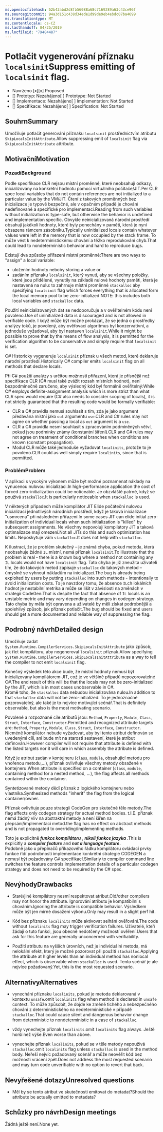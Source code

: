 ```yaml
---
ms.openlocfilehash: 52b43abd2d8fb56088a68c7169289a63c43ce96f
ms.sourcegitcommit: 94a3d151c438d34ede1d99de9eb4ebdc07ba4699
ms.translationtype: MT
ms.contentlocale: cs-CZ
ms.lasthandoff: 04/25/2019
ms.locfileid: "79484487"
---
```

# <a name="suppress-emitting-of-localsinit-flag"></a><span data-ttu-id="0440c-101">Potlačit vygenerování příznaku `localsinit`</span><span class="sxs-lookup"><span data-stu-id="0440c-101">Suppress emitting of `localsinit` flag.</span></span>

* <span data-ttu-id="0440c-102">Navrženo [x]</span><span class="sxs-lookup"><span data-stu-id="0440c-102">[x] Proposed</span></span>
* <span data-ttu-id="0440c-103">[] Prototyp: Nezahájeno</span><span class="sxs-lookup"><span data-stu-id="0440c-103">[ ] Prototype: Not Started</span></span>
* <span data-ttu-id="0440c-104">[] Implementace: Nezahájeno</span><span class="sxs-lookup"><span data-stu-id="0440c-104">[ ] Implementation: Not Started</span></span>
* <span data-ttu-id="0440c-105">[] Specifikace: Nezahájeno</span><span class="sxs-lookup"><span data-stu-id="0440c-105">[ ] Specification: Not Started</span></span>

## <a name="summary"></a><span data-ttu-id="0440c-106">Souhrn</span><span class="sxs-lookup"><span data-stu-id="0440c-106">Summary</span></span>
[summary]: #summary

<span data-ttu-id="0440c-107">Umožňuje potlačit generování příznaku `localsinit` prostřednictvím atributu `SkipLocalsInitAttribute`.</span><span class="sxs-lookup"><span data-stu-id="0440c-107">Allow suppressing emit of `localsinit` flag via `SkipLocalsInitAttribute` attribute.</span></span> 

## <a name="motivation"></a><span data-ttu-id="0440c-108">Motivační</span><span class="sxs-lookup"><span data-stu-id="0440c-108">Motivation</span></span>
[motivation]: #motivation


### <a name="background"></a><span data-ttu-id="0440c-109">Pozadí</span><span class="sxs-lookup"><span data-stu-id="0440c-109">Background</span></span>
<span data-ttu-id="0440c-110">Podle specifikace CLR nejsou místní proměnné, které neobsahují odkazy, inicializovány na konkrétní hodnotu pomocí virtuálního počítače/JIT.</span><span class="sxs-lookup"><span data-stu-id="0440c-110">Per CLR spec local variables that do not contain references are not initialized to a particular value by the VM/JIT.</span></span> <span data-ttu-id="0440c-111">Čtení z takových proměnných bez inicializace je typově bezpečné, ale v opačném případě je chování nedefinované a specifické pro implementaci.</span><span class="sxs-lookup"><span data-stu-id="0440c-111">Reading from such variables without initialization is type-safe, but otherwise the behavior is undefined and implementation specific.</span></span> <span data-ttu-id="0440c-112">Obvykle neinicializovaná národní prostředí obsahují jakékoli hodnoty, které byly ponechány v paměti, která je nyní obsazena rámcem zásobníku.</span><span class="sxs-lookup"><span data-stu-id="0440c-112">Typically uninitialized locals contain whatever values were left in the memory that is now occupied by the stack frame.</span></span> <span data-ttu-id="0440c-113">To může vést k nedeterministickému chování a těžko reprodukování chyb.</span><span class="sxs-lookup"><span data-stu-id="0440c-113">That could lead to nondeterministic behavior and hard to reproduce bugs.</span></span> 

<span data-ttu-id="0440c-114">Existují dva způsoby přiřazení místní proměnné:</span><span class="sxs-lookup"><span data-stu-id="0440c-114">There are two ways to "assign" a local variable:</span></span> 
- <span data-ttu-id="0440c-115">uložením hodnoty nebo</span><span class="sxs-lookup"><span data-stu-id="0440c-115">by storing a value or</span></span> 
- <span data-ttu-id="0440c-116">zadáním příznaku `localsinit`, který vynutí, aby se všechny položky, které jsou přidělené, vynutily na základě nulové hodnoty paměti, která je nastavená na nulu: to zahrnuje místní proměnné `stackalloc` a</span><span class="sxs-lookup"><span data-stu-id="0440c-116">by specifying `localsinit` flag which forces everything that is allocated form the local memory pool to be zero-initialized NOTE: this includes both local variables and `stackalloc` data.</span></span>    

<span data-ttu-id="0440c-117">Použití neinicializovaných dat se nedoporučuje a v ověřitelném kódu není povoleno.</span><span class="sxs-lookup"><span data-stu-id="0440c-117">Use of uninitialized data is discouraged and is not allowed in verifiable code.</span></span> <span data-ttu-id="0440c-118">I když může být možné prokázat, že se jedná o prostředky analýzy toků, je povolený, aby ověřovací algoritmus byl konzervativní, a jednoduše vyžadoval, aby byl nastaven `localsinit`.</span><span class="sxs-lookup"><span data-stu-id="0440c-118">While it might be possible to prove that by the means of flow analysis, it is permitted for the verification algorithm to be conservative and simply require that `localsinit` is set.</span></span>

<span data-ttu-id="0440c-119">C# Historicky vygeneruje `localsinit` příznak u všech metod, které deklaruje národní prostředí.</span><span class="sxs-lookup"><span data-stu-id="0440c-119">Historically C# compiler emits `localsinit` flag on all methods that declare locals.</span></span>

<span data-ttu-id="0440c-120">Při C# použití analýzy s určitou možností přiřazení, která je přísnější než specifikace CLR (C# musí také zvážit rozsah místních hodnot), není bezpodmínečně zaručeno, aby výsledný kód byl formálně ověřitelný:</span><span class="sxs-lookup"><span data-stu-id="0440c-120">While C# employs definite-assignment analysis which is more strict than what CLR spec would require (C# also needs to consider scoping of locals), it is not strictly guaranteed that the resulting code would be formally verifiable:</span></span>
- <span data-ttu-id="0440c-121">CLR a C# pravidla nemusí souhlasit s tím, zda je jako argument předávána místní jako `out` argumentu `use`.</span><span class="sxs-lookup"><span data-stu-id="0440c-121">CLR and C# rules may not agree on whether passing a local as `out` argument is a `use`.</span></span>
- <span data-ttu-id="0440c-122">CLR a C# pravidla nesmí souhlasit s zpracováním podmíněných větví, pokud jsou podmínky známy (konstantní šíření).</span><span class="sxs-lookup"><span data-stu-id="0440c-122">CLR and C# rules may not agree on treatment of conditional branches when conditions are known (constant propagation).</span></span>
- <span data-ttu-id="0440c-123">Modul CLR může také jednoduše vyžadovat `localinits`, protože to je povoleno.</span><span class="sxs-lookup"><span data-stu-id="0440c-123">CLR could as well simply require `localinits`, since that is permitted.</span></span>  

### <a name="problem"></a><span data-ttu-id="0440c-124">Problém</span><span class="sxs-lookup"><span data-stu-id="0440c-124">Problem</span></span>
<span data-ttu-id="0440c-125">V aplikaci s vysokým výkonem může být možné poznamenat náklady na vynucenou nulovou inicializaci.</span><span class="sxs-lookup"><span data-stu-id="0440c-125">In high-performance application the cost of forced zero-initialization could be noticeable.</span></span> <span data-ttu-id="0440c-126">Je obzvláště patrné, když se používá `stackalloc`.</span><span class="sxs-lookup"><span data-stu-id="0440c-126">It is particularly noticeable when `stackalloc` is used.</span></span>

<span data-ttu-id="0440c-127">V některých případech může kompilátor JIT Elide počáteční nulovou inicializaci jednotlivých národních prostředí, když je taková inicializace "usmrcena" při následném přiřazení.</span><span class="sxs-lookup"><span data-stu-id="0440c-127">In some cases JIT can elide initial zero-initialization of individual locals when such initialization is "killed" by subsequent assignments.</span></span> <span data-ttu-id="0440c-128">Ne všechny nepovolují kompilátory JIT a taková optimalizace mají omezení.</span><span class="sxs-lookup"><span data-stu-id="0440c-128">Not all JITs do this and such optimization has limits.</span></span> <span data-ttu-id="0440c-129">Neposkytuje vám `stackalloc`.</span><span class="sxs-lookup"><span data-stu-id="0440c-129">It does not help with `stackalloc`.</span></span>

<span data-ttu-id="0440c-130">K ilustraci, že je problém skutečný – je známá chyba, pokud metoda, která neobsahuje žádné `IL` místní, nemá příznak `localsinit`.</span><span class="sxs-lookup"><span data-stu-id="0440c-130">To illustrate that the problem is real - there is a known bug where a method not containing any `IL` locals would not have `localsinit` flag.</span></span> <span data-ttu-id="0440c-131">Tato chyba je již zneužita uživateli tím, že do takových metod zapisuje `stackalloc` do takových metod – úmyslně se vyhnout nákladům na inicializaci.</span><span class="sxs-lookup"><span data-stu-id="0440c-131">The bug is already being exploited by users by putting `stackalloc` into such methods - intentionally to avoid initialization costs.</span></span> <span data-ttu-id="0440c-132">To je navzdory tomu, že absence `IL`ch lokálních hodnot je nestabilní metrika a může se lišit v závislosti na změnách v strategii CodeGen.</span><span class="sxs-lookup"><span data-stu-id="0440c-132">That is despite the fact that absence of `IL` locals is an unstable metric and may vary depending on changes in codegen strategy.</span></span> <span data-ttu-id="0440c-133">Tato chyba by měla být opravena a uživatelé by měli získat podrobnější a spolehlivý způsob, jak příznak potlačit.</span><span class="sxs-lookup"><span data-stu-id="0440c-133">The bug should be fixed and users should get a more documented and reliable way of suppressing the flag.</span></span> 

## <a name="detailed-design"></a><span data-ttu-id="0440c-134">Podrobný návrh</span><span class="sxs-lookup"><span data-stu-id="0440c-134">Detailed design</span></span>

<span data-ttu-id="0440c-135">Umožňuje zadat `System.Runtime.CompilerServices.SkipLocalsInitAttribute` jako způsob, jak říct kompilátoru, aby negeneroval `localsinit` příznak.</span><span class="sxs-lookup"><span data-stu-id="0440c-135">Allow specifying `System.Runtime.CompilerServices.SkipLocalsInitAttribute` as a way to tell the compiler to not emit `localsinit` flag.</span></span>
 
<span data-ttu-id="0440c-136">Konečný výsledek této akce bude, že místní hodnoty nemusí být inicializovány kompilátorem JIT, což je ve většině případů nepozorovatelné C#.</span><span class="sxs-lookup"><span data-stu-id="0440c-136">The end result of this will be that the locals may not be zero-initialized by the JIT, which is in most cases unobservable in C#.</span></span>  
<span data-ttu-id="0440c-137">Kromě toho, že `stackalloc` data nebudou inicializována nulou.</span><span class="sxs-lookup"><span data-stu-id="0440c-137">In addition to that `stackalloc` data will not be zero-initialized.</span></span> <span data-ttu-id="0440c-138">To je jednoznačně pozorovatelný, ale také je to nejvíce motivující scénář.</span><span class="sxs-lookup"><span data-stu-id="0440c-138">That is definitely observable, but also is the most motivating scenario.</span></span>

<span data-ttu-id="0440c-139">Povolené a rozpoznané cíle atributů jsou: `Method`, `Property`, `Module`, `Class`, `Struct`, `Interface`, `Constructor`.</span><span class="sxs-lookup"><span data-stu-id="0440c-139">Permitted and recognized attribute targets are: `Method`, `Property`, `Module`, `Class`, `Struct`, `Interface`, `Constructor`.</span></span> <span data-ttu-id="0440c-140">Nicméně kompilátor nebude vyžadovat, aby byl tento atribut definován se uvedenými cíli, ani bude mít na starosti sestavení, které je atribut definován.</span><span class="sxs-lookup"><span data-stu-id="0440c-140">However compiler will not require that attribute is defined with the listed targets nor it will care in which assembly the attribute is defined.</span></span> 

<span data-ttu-id="0440c-141">Když je atribut zadán v kontejneru (`class`, `module`, obsahující metodu pro vnořenou metodu,...), příznak ovlivňuje všechny metody obsažené v kontejneru.</span><span class="sxs-lookup"><span data-stu-id="0440c-141">When attribute is specified on a container (`class`, `module`, containing method for a nested method, ...), the flag affects all methods contained within the container.</span></span>

<span data-ttu-id="0440c-142">Syntetizované metody dědí příznak z logického kontejneru nebo vlastníka.</span><span class="sxs-lookup"><span data-stu-id="0440c-142">Synthesized methods "inherit" the flag from the logical container/owner.</span></span> 

<span data-ttu-id="0440c-143">Příznak ovlivňuje pouze strategii CodeGen pro skutečné tělo metody.</span><span class="sxs-lookup"><span data-stu-id="0440c-143">The flag affects only codegen strategy for actual method bodies.</span></span> <span data-ttu-id="0440c-144">t.</span><span class="sxs-lookup"><span data-stu-id="0440c-144">I.E.</span></span> <span data-ttu-id="0440c-145">příznak nemá žádný vliv na abstraktní metody a není šířen na přepsání/implementaci metod.</span><span class="sxs-lookup"><span data-stu-id="0440c-145">the flag has no effect on abstract methods and is not propagated to overriding/implementing methods.</span></span>

<span data-ttu-id="0440c-146">Toto je explicitně **_funkce kompilátoru_** , **_nikoli funkce jazyka_** .</span><span class="sxs-lookup"><span data-stu-id="0440c-146">This is explicitly a **_compiler feature_** and **_not a language feature_**.</span></span>  
<span data-ttu-id="0440c-147">Podobně jako u přepínačů příkazového řádku kompilátoru ovládací prvky funkce řídí podrobnosti implementace konkrétní strategie CODEGEN a nemusí být požadovány C# specifikací.</span><span class="sxs-lookup"><span data-stu-id="0440c-147">Similarly to compiler command line switches the feature controls implementation details of a particular codegen strategy and does not need to be required by the C# spec.</span></span>

## <a name="drawbacks"></a><span data-ttu-id="0440c-148">Nevýhody</span><span class="sxs-lookup"><span data-stu-id="0440c-148">Drawbacks</span></span>
[drawbacks]: #drawbacks

- <span data-ttu-id="0440c-149">Staré/jiné kompilátory nesmí respektovat atribut.</span><span class="sxs-lookup"><span data-stu-id="0440c-149">Old/other compilers may not honor the attribute.</span></span>
<span data-ttu-id="0440c-150">Ignorování atributu je kompatibilní s chováním.</span><span class="sxs-lookup"><span data-stu-id="0440c-150">Ignoring the attribute is compatible behavior.</span></span> <span data-ttu-id="0440c-151">Výsledkem může být jen mírné dosažení výkonu.</span><span class="sxs-lookup"><span data-stu-id="0440c-151">Only may result in a slight perf hit.</span></span>

- <span data-ttu-id="0440c-152">Kód bez příznaku `localinits` může aktivovat selhání ověřování.</span><span class="sxs-lookup"><span data-stu-id="0440c-152">The code without `localinits` flag may trigger verification failures.</span></span>
<span data-ttu-id="0440c-153">Uživatelé, kteří žádají o tuto funkci, jsou obecně nedotčeny možností ověření.</span><span class="sxs-lookup"><span data-stu-id="0440c-153">Users that ask for this feature are generally unconcerned with verifiability.</span></span> 
 
- <span data-ttu-id="0440c-154">Použití atributu na vyšších úrovních, než je individuální metoda, má nelokální efekt, který je možné pozorovat při použití `stackalloc`.</span><span class="sxs-lookup"><span data-stu-id="0440c-154">Applying the attribute at higher levels than an individual method has nonlocal effect, which is observable when `stackalloc` is used.</span></span> <span data-ttu-id="0440c-155">Tento scénář je ale nejvíce požadovaný.</span><span class="sxs-lookup"><span data-stu-id="0440c-155">Yet, this is the most requested scenario.</span></span>

## <a name="alternatives"></a><span data-ttu-id="0440c-156">Alternativy</span><span class="sxs-lookup"><span data-stu-id="0440c-156">Alternatives</span></span>
[alternatives]: #alternatives

- <span data-ttu-id="0440c-157">vynechání příznaku `localinits`, pokud je metoda deklarovaná v kontextu `unsafe`.</span><span class="sxs-lookup"><span data-stu-id="0440c-157">omit `localinits` flag when method is declared in `unsafe` context.</span></span> <span data-ttu-id="0440c-158">To může způsobit, že dojde ke změně tichého a nebezpečného chování z deterministického na nedeterministické v případě `stackalloc`.</span><span class="sxs-lookup"><span data-stu-id="0440c-158">That could cause silent and dangerous behavior change from deterministic to nondeterministic in a case of `stackalloc`.</span></span>

- <span data-ttu-id="0440c-159">vždy vynechejte příznak `localinits`.</span><span class="sxs-lookup"><span data-stu-id="0440c-159">omit `localinits` flag always.</span></span>
<span data-ttu-id="0440c-160">Ještě horší než výše.</span><span class="sxs-lookup"><span data-stu-id="0440c-160">Even worse than above.</span></span>

- <span data-ttu-id="0440c-161">vynechejte příznak `localinits`, pokud se v těle metody nepoužívá `stackalloc`.</span><span class="sxs-lookup"><span data-stu-id="0440c-161">omit `localinits` flag unless `stackalloc` is used in the method body.</span></span>
<span data-ttu-id="0440c-162">Neřeší nejvíc požadovaný scénář a může neověřit kód bez možnosti vrácení zpět.</span><span class="sxs-lookup"><span data-stu-id="0440c-162">Does not address the most requested scenario and may turn code unverifiable with no option to revert that back.</span></span>

## <a name="unresolved-questions"></a><span data-ttu-id="0440c-163">Nevyřešené dotazy</span><span class="sxs-lookup"><span data-stu-id="0440c-163">Unresolved questions</span></span>
[unresolved]: #unresolved-questions

- <span data-ttu-id="0440c-164">Měl by se tento atribut ve skutečnosti emitovat do metadat?</span><span class="sxs-lookup"><span data-stu-id="0440c-164">Should the attribute be actually emitted to metadata?</span></span> 

## <a name="design-meetings"></a><span data-ttu-id="0440c-165">Schůzky pro návrh</span><span class="sxs-lookup"><span data-stu-id="0440c-165">Design meetings</span></span>

<span data-ttu-id="0440c-166">Žádná ještě není.</span><span class="sxs-lookup"><span data-stu-id="0440c-166">None yet.</span></span> 